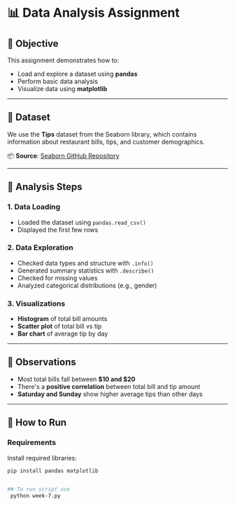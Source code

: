# 📊 Data Analysis Assignment

## 🎯 Objective

This assignment demonstrates how to:
- Load and explore a dataset using **pandas**
- Perform basic data analysis
- Visualize data using **matplotlib**

---

## 📁 Dataset

We use the **Tips** dataset from the Seaborn library, which contains information about restaurant bills, tips, and customer demographics.

📦 **Source**: [Seaborn GitHub Repository](https://github.com/mwaskom/seaborn-data)

---

## 🧪 Analysis Steps

### 1. Data Loading
- Loaded the dataset using `pandas.read_csv()`
- Displayed the first few rows

### 2. Data Exploration
- Checked data types and structure with `.info()`
- Generated summary statistics with `.describe()`
- Checked for missing values
- Analyzed categorical distributions (e.g., gender)

### 3. Visualizations
- **Histogram** of total bill amounts
- **Scatter plot** of total bill vs tip
- **Bar chart** of average tip by day

---

## 📌 Observations

- Most total bills fall between **$10 and $20**
- There's a **positive correlation** between total bill and tip amount
- **Saturday and Sunday** show higher average tips than other days

---

## 🚀 How to Run

### Requirements

Install required libraries:

```bash
pip install pandas matplotlib


## To run script use 
 python week-7.py